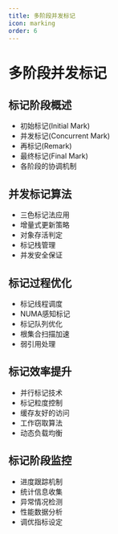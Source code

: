 ```yaml
---
title: 多阶段并发标记
icon: marking
order: 6
---
```


# 多阶段并发标记

## 标记阶段概述
- 初始标记(Initial Mark)
- 并发标记(Concurrent Mark)
- 再标记(Remark)
- 最终标记(Final Mark)
- 各阶段的协调机制

## 并发标记算法
- 三色标记法应用
- 增量式更新策略
- 对象存活判定
- 标记栈管理
- 并发安全保证

## 标记过程优化
- 标记线程调度
- NUMA感知标记
- 标记队列优化
- 根集合扫描加速
- 弱引用处理

## 标记效率提升
- 并行标记技术
- 标记粒度控制
- 缓存友好的访问
- 工作窃取算法
- 动态负载均衡

## 标记阶段监控
- 进度跟踪机制
- 统计信息收集
- 异常情况检测
- 性能数据分析
- 调优指标设定

